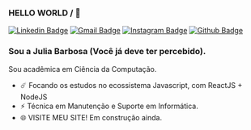 ### HELLO WORLD / 👋 ###

[![Linkedin Badge](https://img.shields.io/badge/-LinkedIn-blue?style=flat-square&logo=Linkedin&logoColor=white&link=https://www.linkedin.com/in/rebeccamanzi/)](https://www.linkedin.com/in/juliabarbosa001/)
[![Gmail Badge](https://img.shields.io/badge/-Gmail-c14438?style=flat-square&logo=Gmail&logoColor=white&link=mailto:rebeccamanzi@gmail.com)](mailto:juiolanda@hotmail.com)
[![Instagram Badge](https://img.shields.io/badge/-Instagram-C13584?style=flat-square&labelColor=C13584&logo=instagram&logoColor=white&link=https://www.instagram.com/codepwr/)](https://www.instagram.com/its_juliaalves/)
[![Github Badge](https://img.shields.io/badge/-Github-000?style=flat-square&logo=Github&logoColor=white&link=https://github.com/lucasgdb)](https://github.com/JuliaBarbosa-dev)

### Sou a Julia Barbosa (Você já deve ter percebido).

Sou acadêmica em Ciência da Computação.

 - ☄️ Focando os estudos no ecossistema Javascript, com ReactJS + NodeJS
 - ⚡ Técnica em Manutenção e Suporte em Informática.
 - 🌐 VISITE MEU SITE! Em construção ainda.

